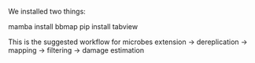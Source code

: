 We installed two things:

mamba install bbmap
pip install tabview

This is the suggested workflow for microbes
extension -> dereplication -> mapping -> filtering -> damage estimation


